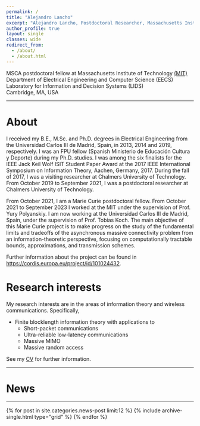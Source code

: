 ```yaml
---
permalink: /
title: "Alejandro Lancho"
excerpt: "Alejandro Lancho, Postdoctoral Researcher, Massachusetts Institute of Technology, information theory, communication theory, wireless communications"
author_profile: true
layout: single
classes: wide
redirect_from:
  - /about/
  - /about.html
---
```


MSCA postdoctoral fellow at Massachusetts Institute of Technology [(MIT)](https://web.mit.edu/)\
Department of Electrical Engineering and Computer Science (EECS)\
Laboratory for Information and Decision Systems (LIDS)\
Cambridge, MA, USA   
<!-- [Directions to my office](http://maps.google.com/maps/ms?ie=UTF&msa=0&msid=108483441345999380628.00049637fcf7f87e20bc4) -->

---

# About
I received my B.E., M.Sc. and Ph.D. degrees in Electrical Engineering from the Universidad Carlos III de Madrid, Spain, in 2013, 2014 and 2019, respectively. I was an FPU fellow (Spanish Ministerio de Educación Cultura y Deporte) during my Ph.D. studies. I was among the six finalists for the IEEE Jack Keil Wolf ISIT Student Paper Award at the 2017 IEEE International Symposium on Information Theory, Aachen, Germany, 2017. During the fall of 2017, I was a visiting researcher at Chalmers University of Technology. From October 2019 to September 2021, I was a postdoctoral researcher at Chalmers University of Technology.

From October 2021, I am a Marie Curie postdoctoral fellow. From October 2021 to September 2023 I worked at the MIT under the supervision of Prof. Yury Polyanskiy. I am now working at the Universidad Carlos III de Madrid, Spain, under the supervision of Prof. Tobias Koch. The main objective of this Marie Curie project is to make progress on the study of the fundamental limits and tradeoffs of the asynchronous massive connectivity problem from an information-theoretic perspective, focusing on computationally tractable bounds, approximations, and transmission schemes.

Further information about the project can be found in https://cordis.europa.eu/project/id/101024432.




  

# Research interests
My research interests are in the areas of information theory and wireless communications. Specifically,

- Finite blocklength information theory with applications to
  - Short-packet communications
  - Ultra-reliable low-latency communications
  - Massive MIMO
  - Massive random access

See my [CV](/files/cv_ALS.pdf) for further information.

<!-- ---
# My blog: [short packets](/year-archive)
</div> -->
---
# News
---
<div class="grid__wrapper">
{% for post in site.categories.news-post limit:12 %}  
    {% include archive-single.html type="grid" %}
{% endfor %}
</div>

